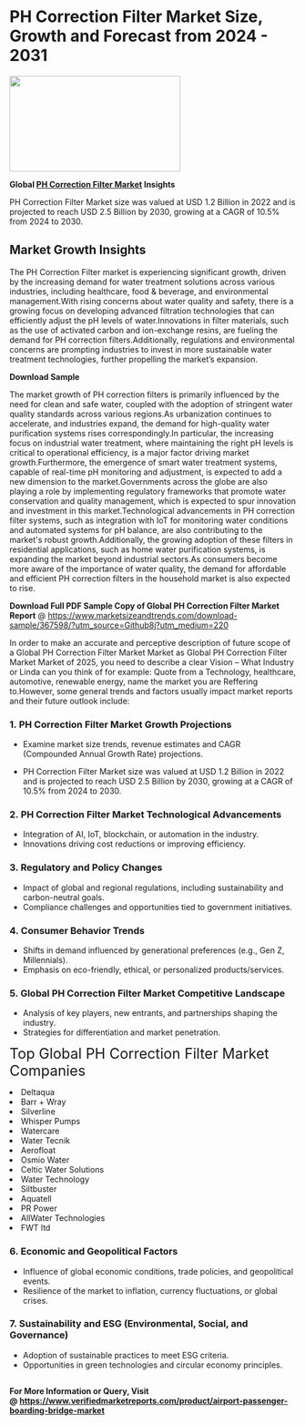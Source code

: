 <H1>PH Correction Filter Market Size, Growth and Forecast from 2024 - 2031</H1><img class="aligncenter size-medium wp-image-584254" src="https://thirdeyenews.in/wp-content/uploads/2024/09/Global-Market-Research-300x168.jpeg" alt="" width="300" height="168" /><p><strong>Global&nbsp;<a href="https://www.marketsizeandtrends.com/download-sample/367598/?utm_source=Github8j?utm_medium=220">PH Correction Filter Market</a> Insights</strong></p><p>PH Correction Filter Market size was valued at USD 1.2 Billion in 2022 and is projected to reach USD 2.5 Billion by 2030, growing at a CAGR of 10.5% from 2024 to 2030.</p><p><h2>Market Growth Insights</h2> <p>The PH Correction Filter market is experiencing significant growth, driven by the increasing demand for water treatment solutions across various industries, including healthcare, food & beverage, and environmental management.With rising concerns about water quality and safety, there is a growing focus on developing advanced filtration technologies that can efficiently adjust the pH levels of water.Innovations in filter materials, such as the use of activated carbon and ion-exchange resins, are fueling the demand for PH correction filters.Additionally, regulations and environmental concerns are prompting industries to invest in more sustainable water treatment technologies, further propelling the market’s expansion.</p> <p><strong>Download Sample</strong></p> <p>The market growth of PH correction filters is primarily influenced by the need for clean and safe water, coupled with the adoption of stringent water quality standards across various regions.As urbanization continues to accelerate, and industries expand, the demand for high-quality water purification systems rises correspondingly.In particular, the increasing focus on industrial water treatment, where maintaining the right pH levels is critical to operational efficiency, is a major factor driving market growth.Furthermore, the emergence of smart water treatment systems, capable of real-time pH monitoring and adjustment, is expected to add a new dimension to the market.Governments across the globe are also playing a role by implementing regulatory frameworks that promote water conservation and quality management, which is expected to spur innovation and investment in this market.Technological advancements in PH correction filter systems, such as integration with IoT for monitoring water conditions and automated systems for pH balance, are also contributing to the market's robust growth.Additionally, the growing adoption of these filters in residential applications, such as home water purification systems, is expanding the market beyond industrial sectors.As consumers become more aware of the importance of water quality, the demand for affordable and efficient PH correction filters in the household market is also expected to rise.<p><span class=""><strong>Download Full PDF Sample Copy of Global PH Correction Filter Market Report</strong> @ <a href="https://www.marketsizeandtrends.com/download-sample/367598/?utm_source=Github8j?utm_medium=220" target="_blank">https://www.marketsizeandtrends.com/download-sample/367598/?utm_source=Github8j?utm_medium=220</a></span></p><p>In order to make an accurate and perceptive description of future scope of a Global&nbsp;PH Correction Filter Market Market as Global&nbsp;PH Correction Filter Market Market of 2025, you need to describe a clear Vision &ndash; What Industry or Linda can you think of for example: Quote from a Technology, healthcare, automotive, renewable energy, name the market you are Reffering to.However, some general trends and factors usually impact market reports and their future outlook include:</p><h3>1.&nbsp;<strong>PH Correction Filter Market Growth Projections</strong></h3><ul><li>Examine market size trends, revenue estimates and CAGR (Compounded Annual Growth Rate) projections.</li><li><p>PH Correction Filter Market size was valued at USD 1.2 Billion in 2022 and is projected to reach USD 2.5 Billion by 2030, growing at a CAGR of 10.5% from 2024 to 2030.</p></li></ul><h3>2.&nbsp;<strong>PH Correction Filter Market Technological Advancements</strong></h3><ul><li>Integration of AI, IoT, blockchain, or automation in the industry.</li><li>Innovations driving cost reductions or improving efficiency.</li></ul><h3>3.&nbsp;<strong>Regulatory and Policy Changes</strong></h3><ul><li>Impact of global and regional regulations, including sustainability and carbon-neutral goals.</li><li>Compliance challenges and opportunities tied to government initiatives.</li></ul><h3>4.&nbsp;<strong>Consumer Behavior Trends</strong></h3><ul><li>Shifts in demand influenced by generational preferences (e.g., Gen Z, Millennials).</li><li>Emphasis on eco-friendly, ethical, or personalized products/services.</li></ul><h3>5.&nbsp;<strong>Global PH Correction Filter Market Competitive Landscape</strong></h3><ul><li>Analysis of key players, new entrants, and partnerships shaping the industry.</li><li>Strategies for differentiation and market penetration.</li></ul><p data-pm-slice="1 1 []"><span style="color: inherit; font-family: inherit; font-size: 25px;">Top Global PH Correction Filter Market Companies</span></p><div class="" data-test-id=""><p><li>Deltaqua</li><li> Barr + Wray</li><li> Silverline</li><li> Whisper Pumps</li><li> Watercare</li><li> Water Tecnik</li><li> Aerofloat</li><li> Osmio Water</li><li> Celtic Water Solutions</li><li> Water Technology</li><li> Siltbuster</li><li> Aquatell</li><li> PR Power</li><li> AllWater Technologies</li><li> FWT ltd</li></p></div><h3>6.&nbsp;<strong>Economic and Geopolitical Factors</strong></h3><ul><li>Influence of global economic conditions, trade policies, and geopolitical events.</li><li>Resilience of the market to inflation, currency fluctuations, or global crises.</li></ul><h3>7.&nbsp;<strong>Sustainability and ESG (Environmental, Social, and Governance)</strong></h3><ul><li>Adoption of sustainable practices to meet ESG criteria.</li><li>Opportunities in green technologies and circular economy principles.</li></ul><h2><strong style="font-size: 14px;">For More Information or Query, Visit @&nbsp;</strong><a style="background-color: #ffffff; font-size: 14px;" href="https://www.marketsizeandtrends.com/report/ph-correction-filter-market/" target="_blank">https://www.verifiedmarketreports.com/product/airport-passenger-boarding-bridge-market</a></h2>